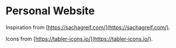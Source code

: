# Personal Website

Inspiration from [https://sachagreif.com/](https://sachagreif.com/).

Icons from [https://tabler-icons.io/](https://tabler-icons.io/).